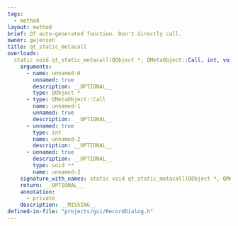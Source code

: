 ```yaml
---
tags:
  - method
layout: method
brief: QT auto-generated function. Don't directly call.
owner: gwjensen
title: qt_static_metacall
overloads:
  static void qt_static_metacall(QObject *, QMetaObject::Call, int, void **):
    arguments:
      - name: unnamed-0
        unnamed: true
        description: __OPTIONAL__
        type: QObject *
      - type: QMetaObject::Call
        name: unnamed-1
        unnamed: true
        description: __OPTIONAL__
      - unnamed: true
        type: int
        name: unnamed-2
        description: __OPTIONAL__
      - unnamed: true
        description: __OPTIONAL__
        type: void **
        name: unnamed-3
    signature_with_names: static void qt_static_metacall(QObject *, QMetaObject::Call, int, void **)
    return: __OPTIONAL__
    annotation:
      - private
    description: __MISSING__
defined-in-file: "projects/gui/RecordDialog.h"
---
```

